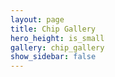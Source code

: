 ```yaml
---
layout: page
title: Chip Gallery
hero_height: is_small
gallery: chip_gallery
show_sidebar: false
---
```

